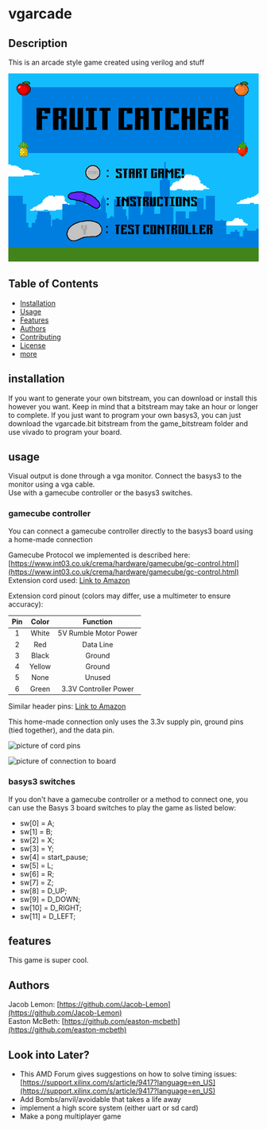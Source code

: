 # vgarcade

## Description
This is an arcade style game created using verilog and stuff

![picture of Game](https://github.com/Jacob-Lemon/vgarcade/blob/main/readme_images/start_screen.bmp)

## Table of Contents
- [Installation](#installation)
- [Usage](#usage)
- [Features](#features)
- [Authors](#authors)
- [Contributing](#contributing)
- [License](#license)
- [more](#more-stuff)

## installation
If you want to generate your own bitstream, you can download or install this however you want. Keep in mind that a bitstream may take an hour or longer to complete.
If you just want to program your own basys3, you can just download the vgarcade.bit bitstream from the game_bitstream folder and use vivado to program your board.

## usage
Visual output is done through a vga monitor. Connect the basys3 to the monitor using a vga cable. \
Use with a gamecube controller or the basys3 switches.

### gamecube controller
You can connect a gamecube controller directly to the basys3 board using a home-made connection

Gamecube Protocol we implemented is described here: [https://www.int03.co.uk/crema/hardware/gamecube/gc-control.html](https://www.int03.co.uk/crema/hardware/gamecube/gc-control.html) \
Extension cord used: [Link to Amazon](https://a.co/d/5di0RBq)

Extension cord pinout (colors may differ, use a multimeter to ensure accuracy): 

| Pin      | Color     | Function                |
| :---:    | :----:    |  :---:                  |
| 1        | White     | 5V Rumble Motor Power   |
| 2        | Red       | Data Line               |
| 3        | Black     | Ground                  |
| 4        | Yellow    | Ground                  |
| 5        | None      | Unused                  |
| 6        | Green     | 3.3V Controller Power   |

Similar header pins: [Link to Amazon](https://a.co/d/1t0p9pt)

This home-made connection only uses the 3.3v supply pin, ground pins (tied together), and the data pin. 

![picture of cord pins](https://github.com/Jacob-Lemon/vgarcade/blob/main/readme_images/gamecube_connection.png)

![picture of connection to board](https://github.com/Jacob-Lemon/vgarcade/blob/main/readme_images/connection_to_board.png)



### basys3 switches
If you don't have a gamecube controller or a method to connect one, you can use the Basys 3 board switches to play the game as listed below:
- sw[0] = A;
- sw[1] = B;
- sw[2] = X;
- sw[3] = Y;
- sw[4] = start_pause;
- sw[5] = L;
- sw[6] = R;
- sw[7] = Z;
- sw[8] = D_UP;
- sw[9] = D_DOWN;
- sw[10] = D_RIGHT;
- sw[11] = D_LEFT;


## features
This game is super cool.

## Authors
Jacob Lemon: [https://github.com/Jacob-Lemon](https://github.com/Jacob-Lemon) \
Easton McBeth: [https://github.com/easton-mcbeth](https://github.com/easton-mcbeth)

## Look into Later?

- This AMD Forum gives suggestions on how to solve timing issues: [https://support.xilinx.com/s/article/9417?language=en_US](https://support.xilinx.com/s/article/9417?language=en_US)
- Add Bombs/anvil/avoidable that takes a life away
- implement a high score system (either uart or sd card)
- Make a pong multiplayer game
